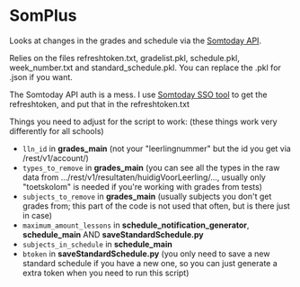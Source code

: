# SomPlus
Looks at changes in the grades and schedule via the [Somtoday API](https://github.com/elisaado/somtoday-api-docs).

Relies on the files refreshtoken.txt, gradelist.pkl, schedule.pkl, week_number.txt and standard_schedule.pkl. You can replace the .pkl for .json if you want.

The Somtoday API auth is a mess. I use [Somtoday SSO tool](https://github.com/m-caeliusrufus/Somtoday-SSO-tool) to get the refreshtoken, and put that in the refreshtoken.txt

Things you need to adjust for the script to work: (these things work very differently for all schools)
* `lln_id` in **grades_main** (not your "leerlingnummer" but the id you get via /rest/v1/account/)
* `types_to_remove` in **grades_main** (you can see all the types in the raw data from .../rest/v1/resultaten/huidigVoorLeerling/..., usually only "toetskolom" is needed if you're working with grades from tests)
* `subjects_to_remove` in **grades_main** (usually subjects you don't get grades from; this part of the code is not used that often, but is there just in case)
* `maximum_amount_lessons` in **schedule_notification_generator**, **schedule_main** AND **saveStandardSchedule.py**
* `subjects_in_schedule` in **schedule_main**
* `btoken` in **saveStandardSchedule.py** (you only need to save a new standard schedule if you have a new one, so you can just generate a extra token when you need to run this script)
